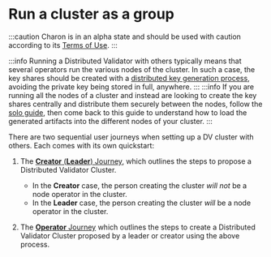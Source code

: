 # Run a cluster as a group

:::caution
Charon is in an alpha state and should be used with caution according to its [Terms of Use](https://obol.tech/terms.pdf).
:::

:::info
Running a Distributed Validator with others typically means that several operators run the various nodes of the cluster. In such a case, the key shares should be created with a [distributed key generation process](../../key-concepts.md#distributed-validator-key-generation-ceremony), avoiding the private key being stored in full, anywhere.
:::
:::info
If you are running all the nodes of a cluster and instead are looking to create the key shares centrally and distribute them securely between the nodes, follow the [solo guide](../quickstart-alone.md), then come back to this guide to understand how to load the generated artifacts into the different nodes of your cluster.
:::

There are two sequential user journeys when setting up a DV cluster with others. Each comes with its own quickstart:

1. The [**Creator** (**Leader**) Journey](./group/quickstart-group-leader-creator), which outlines the steps to propose a Distributed Validator Cluster. 
    - In the **Creator** case, the person creating the cluster *will not* be a node operator in the cluster.
    - In the **Leader** case, the person creating the cluster *will* be a node operator in the cluster. 
    

2. The [**Operator** Journey](./group/quickstart-group-operator) which outlines the steps to create a Distributed Validator Cluster proposed by a leader or creator using the above process.